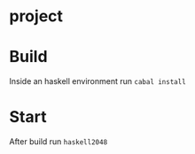 # project

# Build
Inside an haskell environment run `cabal install`

# Start
After build run `haskell2048`